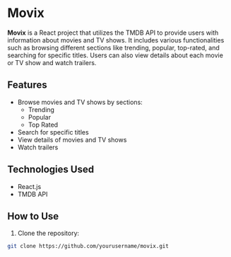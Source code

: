 # Movix

**Movix** is a React project that utilizes the TMDB API to provide users with information about movies and TV shows. It includes various functionalities such as browsing different sections like trending, popular, top-rated, and searching for specific titles. Users can also view details about each movie or TV show and watch trailers.

## Features

- Browse movies and TV shows by sections:
  - Trending
  - Popular
  - Top Rated
- Search for specific titles
- View details of movies and TV shows
- Watch trailers

## Technologies Used

- React.js
- TMDB API

## How to Use

1. Clone the repository:

```bash
git clone https://github.com/yourusername/movix.git
